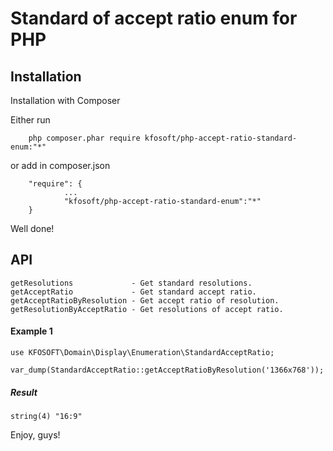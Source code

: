 # Standard of accept ratio enum for PHP  
## Installation

Installation with Composer

Either run
~~~
    php composer.phar require kfosoft/php-accept-ratio-standard-enum:"*"
~~~
or add in composer.json
~~~
    "require": {
            ...
            "kfosoft/php-accept-ratio-standard-enum":"*"
    }
~~~

Well done!

API
-------------
    getResolutions             - Get standard resolutions.
    getAcceptRatio             - Get standard accept ratio.
    getAcceptRatioByResolution - Get accept ratio of resolution.
    getResolutionByAcceptRatio - Get resolutions of accept ratio.

#### Example 1
~~~
use KFOSOFT\Domain\Display\Enumeration\StandardAcceptRatio;

var_dump(StandardAcceptRatio::getAcceptRatioByResolution('1366x768'));  
~~~

##### Result
~~~
string(4) "16:9"
~~~
Enjoy, guys!
